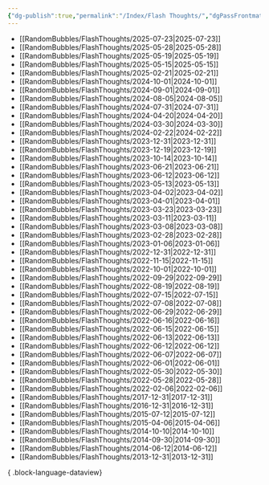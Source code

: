 ```yaml
---
{"dg-publish":true,"permalink":"/Index/Flash Thoughts/","dgPassFrontmatter":true,"noteIcon":""}
---
```


- [[RandomBubbles/FlashThoughts/2025-07-23\|2025-07-23]]
- [[RandomBubbles/FlashThoughts/2025-05-28\|2025-05-28]]
- [[RandomBubbles/FlashThoughts/2025-05-19\|2025-05-19]]
- [[RandomBubbles/FlashThoughts/2025-05-15\|2025-05-15]]
- [[RandomBubbles/FlashThoughts/2025-02-21\|2025-02-21]]
- [[RandomBubbles/FlashThoughts/2024-10-01\|2024-10-01]]
- [[RandomBubbles/FlashThoughts/2024-09-01\|2024-09-01]]
- [[RandomBubbles/FlashThoughts/2024-08-05\|2024-08-05]]
- [[RandomBubbles/FlashThoughts/2024-07-31\|2024-07-31]]
- [[RandomBubbles/FlashThoughts/2024-04-20\|2024-04-20]]
- [[RandomBubbles/FlashThoughts/2024-03-30\|2024-03-30]]
- [[RandomBubbles/FlashThoughts/2024-02-22\|2024-02-22]]
- [[RandomBubbles/FlashThoughts/2023-12-31\|2023-12-31]]
- [[RandomBubbles/FlashThoughts/2023-12-19\|2023-12-19]]
- [[RandomBubbles/FlashThoughts/2023-10-14\|2023-10-14]]
- [[RandomBubbles/FlashThoughts/2023-06-21\|2023-06-21]]
- [[RandomBubbles/FlashThoughts/2023-06-12\|2023-06-12]]
- [[RandomBubbles/FlashThoughts/2023-05-13\|2023-05-13]]
- [[RandomBubbles/FlashThoughts/2023-04-02\|2023-04-02]]
- [[RandomBubbles/FlashThoughts/2023-04-01\|2023-04-01]]
- [[RandomBubbles/FlashThoughts/2023-03-23\|2023-03-23]]
- [[RandomBubbles/FlashThoughts/2023-03-11\|2023-03-11]]
- [[RandomBubbles/FlashThoughts/2023-03-08\|2023-03-08]]
- [[RandomBubbles/FlashThoughts/2023-02-28\|2023-02-28]]
- [[RandomBubbles/FlashThoughts/2023-01-06\|2023-01-06]]
- [[RandomBubbles/FlashThoughts/2022-12-31\|2022-12-31]]
- [[RandomBubbles/FlashThoughts/2022-11-15\|2022-11-15]]
- [[RandomBubbles/FlashThoughts/2022-10-01\|2022-10-01]]
- [[RandomBubbles/FlashThoughts/2022-09-29\|2022-09-29]]
- [[RandomBubbles/FlashThoughts/2022-08-19\|2022-08-19]]
- [[RandomBubbles/FlashThoughts/2022-07-15\|2022-07-15]]
- [[RandomBubbles/FlashThoughts/2022-07-08\|2022-07-08]]
- [[RandomBubbles/FlashThoughts/2022-06-29\|2022-06-29]]
- [[RandomBubbles/FlashThoughts/2022-06-16\|2022-06-16]]
- [[RandomBubbles/FlashThoughts/2022-06-15\|2022-06-15]]
- [[RandomBubbles/FlashThoughts/2022-06-13\|2022-06-13]]
- [[RandomBubbles/FlashThoughts/2022-06-12\|2022-06-12]]
- [[RandomBubbles/FlashThoughts/2022-06-07\|2022-06-07]]
- [[RandomBubbles/FlashThoughts/2022-06-01\|2022-06-01]]
- [[RandomBubbles/FlashThoughts/2022-05-30\|2022-05-30]]
- [[RandomBubbles/FlashThoughts/2022-05-28\|2022-05-28]]
- [[RandomBubbles/FlashThoughts/2022-02-06\|2022-02-06]]
- [[RandomBubbles/FlashThoughts/2017-12-31\|2017-12-31]]
- [[RandomBubbles/FlashThoughts/2016-12-31\|2016-12-31]]
- [[RandomBubbles/FlashThoughts/2015-07-12\|2015-07-12]]
- [[RandomBubbles/FlashThoughts/2015-04-06\|2015-04-06]]
- [[RandomBubbles/FlashThoughts/2014-10-10\|2014-10-10]]
- [[RandomBubbles/FlashThoughts/2014-09-30\|2014-09-30]]
- [[RandomBubbles/FlashThoughts/2014-06-12\|2014-06-12]]
- [[RandomBubbles/FlashThoughts/2013-12-31\|2013-12-31]]

{ .block-language-dataview}